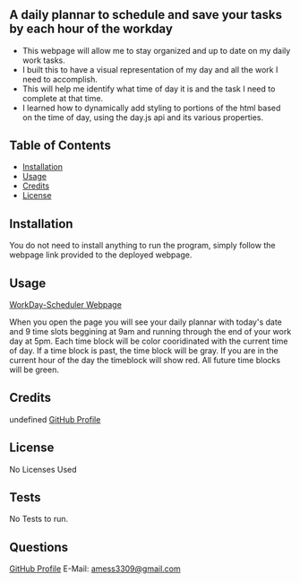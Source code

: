 
# <WorkDay-Scheduler>
## A daily plannar to schedule and save your tasks by each hour of the workday
- This webpage will allow me to stay organized and up to date on my daily work tasks.
- I built this to have a visual representation of my day and all the work I need to accomplish.
- This will help me identify what time of day it is and the task I need to complete at that time.
- I learned how to dynamically add styling to portions of the html based on the time of day, using the day.js api and its various properties.

## Table of Contents 
- [Installation](#installation)
- [Usage](#usage)
- [Credits](#credits)
- [License](#license)

## Installation
You do not need to install anything to run the program, simply follow the webpage link provided to the deployed webpage.

## Usage
[WorkDay-Scheduler Webpage](https://amess33.github.io/WorkDay-Scheduler/)

When you open the page you will see your daily plannar with today's date and 9 time slots beggining at 9am and running through the end of your work day at 5pm. Each time block will be color cooridinated with the current time of day. If a time block is past, the time block will be gray. If you are in the current hour of the day the timeblock will show red. All future time blocks will be green.

## Credits

undefined [GitHub Profile](https://github.com/undefined) 

## License
No Licenses Used


## Tests
No Tests to run.

## Questions

[GitHub Profile](https://github.com/Amess33)
E-Mail: amess3309@gmail.com
